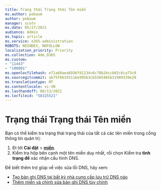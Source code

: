 ```yaml
---
title: Trạng thái Trạng thái Tên miền
ms.author: pebaum
author: pebaum
manager: scotv
ms.date: 05/27/2021
audience: Admin
ms.topic: article
ms.service: o365-administration
ROBOTS: NOINDEX, NOFOLLOW
localization_priority: Priority
ms.collection: Adm_O365
ms.custom:
- "11443"
- "100001"
ms.openlocfilehash: e71a60aea8936fd1134c6c78b24ccb02c6ca73c0
ms.sourcegitcommit: ab75f66355116e995b3cb5505465b31989339e28
ms.translationtype: MT
ms.contentlocale: vi-VN
ms.lasthandoff: 08/13/2021
ms.locfileid: "58325521"
---
```

# <a name="domain-health-status"></a>Trạng thái Trạng thái Tên miền

Bạn có thể kiểm tra trạng thái trạng thái của tất cả các tên miền trong cổng thông tin quản trị:

1. Đi tới **Cài đặt**  >  [**miền**](https://portal.microsoft.com/Adminportal/Home?ref=/Domains).
1. Kiểm tra hộp bên cạnh một tên miền duy nhất, rồi chọn Kiểm tra **tình trạng để** xác nhận cấu hình DNS.

Để biết thêm trợ giúp về việc sửa lỗi DNS, hãy xem:

- [Tạo bản ghi DNS tại bất kỳ nhà cung cấp lưu trữ DNS nào](https://docs.microsoft.com/microsoft-365/admin/get-help-with-domains/create-dns-records-at-any-dns-hosting-provider)
- [Thêm miền và chỉnh sửa bản ghi DNS tùy chỉnh](https://docs.microsoft.com/microsoft-365/admin/setup/add-domain)